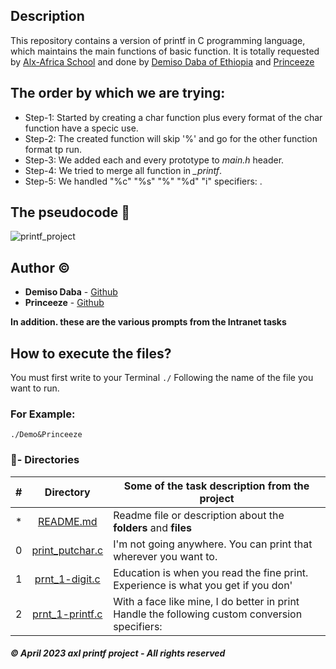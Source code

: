 ## Description

This repository contains a version of printf in C programming language, which maintains the main functions of  basic function. It is totally requested by [Alx-Africa School](https://www.alxafrica.com/) and done by [Demiso Daba of Ethiopia](https://github.com/DemisoDaba/) and [Princeeze](https://github.com/Princeeze744/)


## The order by which we are trying:
* Step-1: Started by creating a char function plus every format of the char function have a specic use.
* Step-2: The created function will skip '%' and go for the other function format tp run.
* Step-3: We added each and every prototype to *main.h* header.
* Step-4: We tried to merge all function in *_printf*.
* Step-5: We handled "%c" "%s" "%" "%d" "i" specifiers: .

## The pseudocode :pencil:

![printf_project](https://user-images.githubusercontent.com/125874545/233801921-4d6e656a-36b2-4c97-8ef1-f91ab0e794e3.PNG)

## Author :copyright:

* **Demiso Daba** - [Github](https://github.com/DemisoDaba/)
* **Princeeze** - [Github](https://github.com/Princeeze744/)

**In addition. these are the various prompts from the Intranet tasks**

## How to execute the files?

You must first write to your Terminal `./` Following the name of the file you want to run.

### For Example:
```
./Demo&Princeeze
```

### :file_folder:- Directories

#|Directory|Some of the task description from the project
---|:---:|---
*|[README.md](./README.md)| Readme file or description about the **folders** and __files__
0|[print_putchar.c](./print_putchar.c)|I'm not going anywhere. You can print that wherever you want to.
1|[prnt_1-digit.c](./prnt_1-digit.c)|Education is when you read the fine print. Experience is what you get if you don'
2|[prnt_1-printf.c](./prnt_1-printf.c)|With a face like mine, I do better in print Handle the following custom conversion specifiers:

##### © April 2023 **axl printf project - All rights reserved**

